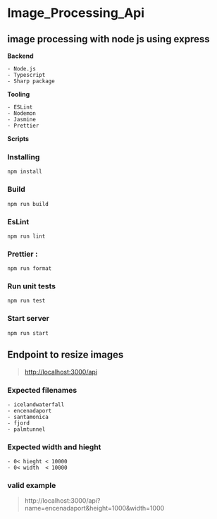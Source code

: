 # Image_Processing_Api
## image processing with node js using express

**Backend**


    - Node.js
    - Typescript
    - Sharp package

**Tooling**

    - ESLint
    - Nodemon
    - Jasmine
    - Prettier


**Scripts**

### Installing 
    npm install

### Build  
    npm run build

### EsLint  
    npm run lint

### Prettier :

    npm run format

### Run unit tests  
    npm run test

### Start server
    npm run start



## Endpoint to resize images

> [http://localhost:3000/api](http://localhost:3000/api)


### Expected filenames

    - icelandwaterfall
    - encenadaport
    - santamonica
    - fjord
    - palmtunnel


### Expected width and hieght

    - 0< hieght < 10000
    - 0< width  < 10000


### valid example

> http://localhost:3000/api?name=encenadaport&height=1000&width=1000





